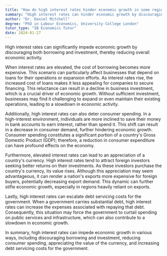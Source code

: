 ```yaml
---
title: "How do high interest rates hinder economic growth in some regions?"
summary: "High interest rates can hinder economic growth by discouraging borrowing and investment, thus reducing economic activity."
author: "Dr. Daniel Mitchell"
degree: "PhD in Labour Economics, University College London"
tutor_type: "IB Economics Tutor"
date: 2024-01-27
---
```


High interest rates can significantly impede economic growth by discouraging both borrowing and investment, thereby reducing overall economic activity.

When interest rates are elevated, the cost of borrowing becomes more expensive. This scenario can particularly affect businesses that depend on loans for their operations or expansion efforts. As interest rates rise, the increased cost of loans makes it less appealing for companies to secure financing. This reluctance can result in a decline in business investment, which is a crucial driver of economic growth. Without sufficient investment, businesses may find it challenging to expand or even maintain their existing operations, leading to a slowdown in economic activity.

Additionally, high interest rates can also deter consumer spending. In a high-interest environment, individuals are more inclined to save their money in bank accounts to earn interest, rather than spend it. This shift can result in a decrease in consumer demand, further hindering economic growth. Consumer spending constitutes a significant portion of a country's Gross Domestic Product (GDP); therefore, a reduction in consumer expenditure can have profound effects on the economy.

Furthermore, elevated interest rates can lead to an appreciation of a country's currency. High interest rates tend to attract foreign investors seeking better returns on their investments. As these investors purchase the country's currency, its value rises. Although this appreciation may seem advantageous, it can render a nation's exports more expensive for foreign buyers, potentially decreasing export demand. This dynamic can further stifle economic growth, especially in regions heavily reliant on exports.

Lastly, high interest rates can escalate debt servicing costs for the government. When a government carries substantial debt, high interest rates can increase the expenses associated with repaying that debt. Consequently, this situation may force the government to curtail spending on public services and infrastructure, which can also contribute to a slowdown in economic growth.

In summary, high interest rates can impede economic growth in various ways, including discouraging borrowing and investment, reducing consumer spending, appreciating the value of the currency, and increasing debt servicing costs for the government.
    